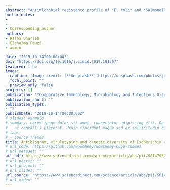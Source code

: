 ```yaml
---
abstract: "Antimicrobial resistance profile of *E. coli* and *Salmonella* serovars isolated from diarrheic calves and handlers in Egypt is unknown due to the absence of monitoring. Therefore, this study aimed to determine the virulence, genetic and antimicrobial resistance profiles of *E. coli* and *Salmonella* serovars associated with diarrhea in calves and handlers in intensive dairy farms in Egypt. A total of 36 bacterial strains (20 *E. coli* and 16 *Salmonella*) were isolated from fecal samples of 80 diarrheic Holstein dairy calves (10 *E. coli* and 13 *Salmonella*) and hand swabs of 35 handlers (10 *E. coli* and 3 *Salmonella*) in two intensive dairy farms in Sharkia Governate in Egypt. *E. coli* strains belonged to six different serogroups and O114:K90 was the most prevalent serogroup (30%). However, *Salmonella* strains were serotyped into four different serogroups and *S. Kiel* was the most prevalent serotype (50%). Thirteen (65%) *E. coli* isolates were harbouring either *stx2*, *eaeA* and/or *astA* virulence-associated genes. However, *stn* and *spvC* virulence genes were detected in 2 (12.5%) and 4 (25%) of *Salmonella* isolates, respectively. *E. coli* isolates showed marked resistance to ampicillin (75%), while *Salmonella* strains exhibited high resistance to amikacin (100%), gentamicin (93.75%) and tobramycin (87.5%). Results of the present study showed that *E. coli* and *Salmonella* serovars isolated from diarrheic calves and handlers in intensive dairy farms in Egypt exhibited resistance to multiple classes of antimicrobials, which may pose a public health hazard. Thus, the continuous monitoring of antimicrobial resistance is necessary for both humans and veterinary medicine to decrease the economic losses caused by antimicrobial-resistant strains in animals as well as the zoonotic risk."
author_notes:
- 
-
- Corresponding author
authors:
- Rasha Gharieb
- Elshaima Fawzi
- admin

date: "2019-10-14T00:00:00Z"
doi: "https://doi.org/10.1016/j.cimid.2019.101367"
featured: true
image:
  caption: 'Image credit: [**Unsplash**](https://unsplash.com/photos/jdD8gXaTZsc)'
  focal_point: ""
  preview_only: false
projects: []
publication: '*Comparative Immunology, Microbiology and Infectious Diseases, 67,*  101367'
publication_short: ""
publication_types:
- "2"
publishDate: "2019-10-14T00:00:00Z"
# slides: example
# summary: Lorem ipsum dolor sit amet, consectetur adipiscing elit. Duis posuere tellus
#   ac convallis placerat. Proin tincidunt magna sed ex sollicitudin condimentum.
# tags:
# - Source Themes
title: Antibiogram, virulotyping and genetic diversity of Escherichia coli and Salmonella serovars isolated from diarrheic calves and calf handlers
# url_code: https://github.com/wowchemy/wowchemy-hugo-themes
# url_dataset: ""
url_pdf: https://www.sciencedirect.com/science/article/abs/pii/S014795711930164X?via%3Dihub
# url_poster: ""
# url_project: ""
# url_slides: ""
url_source: "https://www.sciencedirect.com/science/article/abs/pii/S014795711930164X?via%3Dihub"
# url_video: ""
---
```


